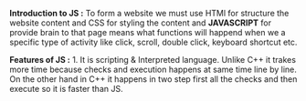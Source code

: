 **Introduction to JS :** To form a website we must use HTMl for structure the website content and CSS for styling the content and **JAVASCRIPT** for provide brain to that page means what functions will happend when we a specific type of activity like click, scroll, double click, keyboard shortcut etc.

**Features of JS :** 1. It is scripting & Interpreted language. Unlike C++ it trakes more time because checks and execution happens at same time line by line. On the other hand in C++ it happens in two step first all the checks and then execute so it is faster than JS.

